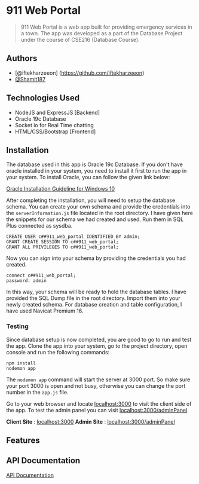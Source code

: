 # 911 Web Portal

>911 Web Portal is a web app built for providing emergency services in a town. The app was developed as a part of the Database Project under the course of CSE216 (Database Course).

## Authors
- [@iftekharzeeon] (https://github.com/iftekharzeeon)
- [@Shamit187](https://github.com/Shamit187)

## Technologies Used
- NodeJS and ExpressJS [Backend]
- Oracle 19c Database
- Socket io for Real Time chatting
- HTML/CSS/Bootstrap [Frontend]

## Installation
The database used in this app is Oracle 19c Database. If you don't have oracle installed in your system, you need to install it first to run the app in your system. To install Oracle, you can follow the given link below:

[Oracle Installation Guideline for Windows 10](http://www.rebellionrider.com/how-to-install-oracle-database-19c-on-windows-10/)

After completing the installation, you will need to setup the database schema. You can create your own schema and provide the credentials into the ```serverInformation.js``` file located in the root directory. I have given here the snippets for our schema we had created and used. Run them in SQL Plus connected as sysdba.

```
CREATE USER c##911_web_portal IDENTIFIED BY admin;
GRANT CREATE SESSION TO c##911_web_portal;
GRANT ALL PRIVILEGES TO c##911_web_portal;
```
Now you can sign into your schema by providing the credentials you had created.

```
connect c##911_web_portal;
password: admin
```

In this way, your schema will be ready to hold the database tables. I have provided the SQL Dump file in the root directory. Import them into your newly created schema. For database creation and table configuration, I have used Navicat Premium 16.

### Testing
Since database setup is now completed, you are good to go to run and test the app. Clone the app into your system, go to the project directory, open console and run the following commands: 
```
npm install
nodemon app
```
The ```nodemon app``` command will start the server at 3000 port. So make sure your port 3000 is open and not busy, otherwise you can change the port number in the ```app.js``` file.

Go to your web browser and locate [localhost:3000](localhost:3000) to visit the client side of the app. To test the admin panel you can visit [localhost:3000/adminPanel](localhost:3000/adminPanel)

**Client Site** : [localhost:3000](localhost:3000)
**Admin Site** : [localhost:3000/adminPanel](localhost:3000/adminPanel)

## Features

## API Documentation
[API Documentation](https://documenter.getpostman.com/view/13149140/UVeAw9eH)
